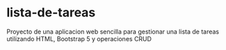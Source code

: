 # lista-de-tareas
Proyecto de una aplicacion web sencilla para gestionar una lista de tareas utilizando HTML, Bootstrap 5 y operaciones CRUD
